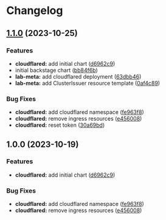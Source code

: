 # Changelog

## [1.1.0](https://github.com/lab-ops/charts/compare/v1.0.0...v1.1.0) (2023-10-25)


### Features

* **cloudflared:** add initial chart ([d6962c9](https://github.com/lab-ops/charts/commit/d6962c9620496983ff75c223c9cf3b058cc561b3))
* initial backstage chart ([bb84f6b](https://github.com/lab-ops/charts/commit/bb84f6b1bd9925057d0e01f4f5b6984ee4fe7c33))
* **lab-meta:** add cloudflared deployment ([63dbb46](https://github.com/lab-ops/charts/commit/63dbb4657427c0bc117ac1cc8ececd2f00f9ff0a))
* **lab-meta:** add ClusterIssuer resource template ([0af4c89](https://github.com/lab-ops/charts/commit/0af4c8964101cbeba0666851793978f89048474e))


### Bug Fixes

* **cloudflared:** add cloudflared namespace ([fe963f8](https://github.com/lab-ops/charts/commit/fe963f86a3a9da9e0ccf2d691633e5d85d9d91c8))
* **cloudflared:** remove ingress resources ([e456008](https://github.com/lab-ops/charts/commit/e45600840c8db2f8470d8a9833eceb1384026332))
* **cloudflared:** reset token ([30a69bd](https://github.com/lab-ops/charts/commit/30a69bd4834ce1c13493115295dd2baf9ef32c31))

## 1.0.0 (2023-10-19)


### Features

* **cloudflared:** add initial chart ([d6962c9](https://github.com/lab-ops/charts/commit/d6962c9620496983ff75c223c9cf3b058cc561b3))


### Bug Fixes

* **cloudflared:** add cloudflared namespace ([fe963f8](https://github.com/lab-ops/charts/commit/fe963f86a3a9da9e0ccf2d691633e5d85d9d91c8))
* **cloudflared:** remove ingress resources ([e456008](https://github.com/lab-ops/charts/commit/e45600840c8db2f8470d8a9833eceb1384026332))
